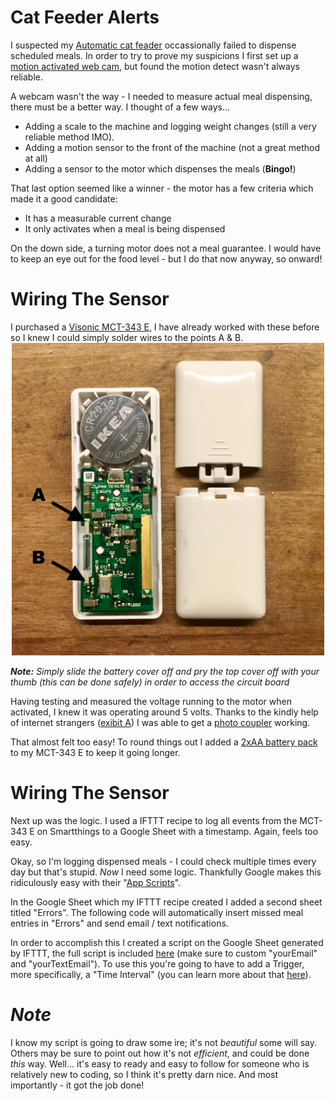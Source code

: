 # Cat Feeder Alerts
I suspected my <a href="https://www.amazon.com/gp/product/B01M6UC8ZZ/">Automatic cat feader</a> occassionally failed to dispense scheduled meals. In order to try to prove my suspicions I first set up a <a href="https://www.amazon.com/gp/product/B016F3M7OM/">motion activated web cam</a>, but found the motion detect wasn't always reliable.

A webcam wasn't the way - I needed to measure actual meal dispensing, there must be a better way. I thought of a few ways...
<ul>
  <li>Adding a scale to the machine and logging weight changes (still a very reliable method IMO).</li>
  <li>Adding a motion sensor to the front of the machine (not a great method at all)</li>
  <li>Adding a sensor to the motor which dispenses the meals (<b>Bingo!</b>)</li>
</ul>

That last option seemed like a winner - the motor has a few criteria which made it a good candidate:
<ul>
  <li>It has a measurable current change</li>
  <li>It only activates when a meal is being dispensed</li>
</ul>
On the down side, a turning motor does not a meal guarantee. I would have to keep an eye out for the food level - but I do that now anyway, so onward!


<H1>Wiring The Sensor</H1>
I purchased a <a href="https://www.amazon.com/gp/product/B06XDJ3KYC/">Visonic MCT-343 E</a>, I have already worked with these before so I knew I could simply solder wires to the points A & B.


<center>
<a href="IMG_5704.jpg?raw=true"><img src="IMG_5704.jpg?raw=true" width="500" height="500" border="0"/></a>
</center>



<i><b>Note:</b> Simply slide the battery cover off and pry the top cover off with your thumb (this can be done safely) in order to access the circuit board</i>
</center>

Having testing and measured the voltage running to the motor when activated, I knew it was operating around 5 volts. Thanks to the kindly help of internet strangers (<a href="https://www.reddit.com/r/AskElectronics/comments/72hgi7/photo_coupler_noob/">exibit A</a>) I was able to get a <a href="https://www.amazon.com/gp/product/B00S4YRMB4/">photo coupler</a> working.

That almost felt too easy! To round things out I added a <a href="https://www.amazon.com/gp/product/B01L6GUH2W/">2xAA battery pack</a> to my MCT-343 E to keep it going longer. 

<H1>Wiring The Sensor</H1>
Next up was the logic. I used a IFTTT recipe to log all events from the MCT-343 E on Smartthings to a Google Sheet with a timestamp. Again, feels too easy. 

Okay, so I'm logging dispensed meals - I could check multiple times every day but that's stupid. <i>Now</i> I need some logic. Thankfully Google makes this ridiculously easy with their "<a href="https://www.google.com/script/start/">App Scripts</a>".

In the Google Sheet which my IFTTT recipe created I added a second sheet titled "Errors". The following code will automatically insert missed meal entries in "Errors" and send email / text notifications.

In order to accomplish this I created a script on the Google Sheet generated by IFTTT, the full script is included <a href="/stephen--/CatFeederAlerts/blob/master/googleScript.js">here</a> (make sure to custom "yourEmail" and "yourTextEmail"). To use this you're going to have to add a Trigger, more specifically, a "Time Interval" (you can learn more about that <a href="https://developers.google.com/apps-script/guides/triggers/installable#managing_triggers_manually">here</a>).

<i><H1>Note</H1></i>
I know my script is going to draw some ire; it's not <i>beautiful</i> some will say. Others may be sure to point out how it's not <i>efficient</i>, and could be done <i>this</i> way. Well... it's easy to ready and easy to follow for someone who is relatively new to coding, so I think it's pretty darn nice. And most importantly - it got the job done!
